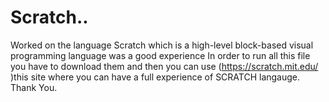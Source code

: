 # Scratch..
Worked on the language Scratch which is a high-level block-based visual programming language was a good experience
In order to run all this file you have to download them and then you can use (https://scratch.mit.edu/ )this site where you can have a full experience of SCRATCH langauge.
Thank You.
